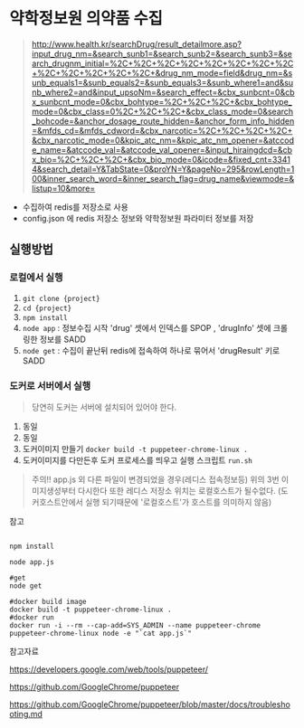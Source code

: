 # 약학정보원 의약품 수집

> http://www.health.kr/searchDrug/result_detailmore.asp?input_drug_nm=&search_sunb1=&search_sunb2=&search_sunb3=&search_drugnm_initial=%2C+%2C+%2C+%2C+%2C+%2C+%2C+%2C+%2C+%2C+%2C+%2C+%2C+&drug_nm_mode=field&drug_nm=&sunb_equals1=&sunb_equals2=&sunb_equals3=&sunb_where1=and&sunb_where2=and&input_upsoNm=&search_effect=&cbx_sunbcnt=0&cbx_sunbcnt_mode=0&cbx_bohtype=%2C+%2C+%2C+&cbx_bohtype_mode=0&cbx_class=0%2C+%2C+%2C+&cbx_class_mode=0&search_bohcode=&anchor_dosage_route_hidden=&anchor_form_info_hidden=&mfds_cd=&mfds_cdword=&cbx_narcotic=%2C+%2C+%2C+%2C+&cbx_narcotic_mode=0&kpic_atc_nm=&kpic_atc_nm_opener=&atccode_name=&atccode_val=&atccode_val_opener=&input_hiraingdcd=&cbx_bio=%2C+%2C+%2C+&cbx_bio_mode=0&icode=&fixed_cnt=33414&search_detail=Y&TabState=0&proYN=Y&pageNo=295&rowLength=100&inner_search_word=&inner_search_flag=drug_name&viewmode=&listup=10&more=

- 수집하여 redis를 저장소로 사용
- config.json 에 redis 저장소 정보와 약학정보원 파라미터 정보를 저장
## 실행방법 

### 로컬에서 실행 
 1. `git clone {project}`
 2. `cd {project}`
 3. `npm install`
 4. `node app` : 정보수집 시작 'drug' 셋에서 인덱스를 SPOP , 'drugInfo' 셋에 크롤링한 정보를 SADD
 5. `node get` : 수집이 끝난뒤 redis에 접속하여 하나로 묶어서 'drugResult' 키로 SADD

### 도커로 서버에서 실행
>당연히 도커는 서버에 설치되어 있어야 한다. 


 1. 동일
 2. 동일
 3. 도커이미지 만들기 `docker build -t puppeteer-chrome-linux .`
 4. 도커이미지를 다만든후 도커 프로세스를 띄우고 실행 스크립트 `run.sh`

> 주의!! app.js 외 다른 파일이 변경되었을 경우(레디스 접속정보등) 위의 3번 이미지생성부터 다시한다 
또한 레디스 저장소 위치는 로컬호스트가 될수없다.  (도커호스트안에서 실행 되기때문에 '로컬호스트'가 호스트를 의미하지 않음) 

참고 
```

npm install

node app.js 

#get 
node get

#docker build image
docker build -t puppeteer-chrome-linux .
#docker run
docker run -i --rm --cap-add=SYS_ADMIN --name puppeteer-chrome puppeteer-chrome-linux node -e "`cat app.js`"

```


참고자료

https://developers.google.com/web/tools/puppeteer/

https://github.com/GoogleChrome/puppeteer

https://github.com/GoogleChrome/puppeteer/blob/master/docs/troubleshooting.md
